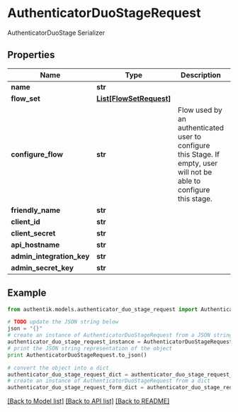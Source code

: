 # AuthenticatorDuoStageRequest

AuthenticatorDuoStage Serializer

## Properties
Name | Type | Description | Notes
------------ | ------------- | ------------- | -------------
**name** | **str** |  | 
**flow_set** | [**List[FlowSetRequest]**](FlowSetRequest.md) |  | [optional] 
**configure_flow** | **str** | Flow used by an authenticated user to configure this Stage. If empty, user will not be able to configure this stage. | [optional] 
**friendly_name** | **str** |  | [optional] 
**client_id** | **str** |  | 
**client_secret** | **str** |  | 
**api_hostname** | **str** |  | 
**admin_integration_key** | **str** |  | [optional] 
**admin_secret_key** | **str** |  | [optional] 

## Example

```python
from authentik.models.authenticator_duo_stage_request import AuthenticatorDuoStageRequest

# TODO update the JSON string below
json = "{}"
# create an instance of AuthenticatorDuoStageRequest from a JSON string
authenticator_duo_stage_request_instance = AuthenticatorDuoStageRequest.from_json(json)
# print the JSON string representation of the object
print AuthenticatorDuoStageRequest.to_json()

# convert the object into a dict
authenticator_duo_stage_request_dict = authenticator_duo_stage_request_instance.to_dict()
# create an instance of AuthenticatorDuoStageRequest from a dict
authenticator_duo_stage_request_form_dict = authenticator_duo_stage_request.from_dict(authenticator_duo_stage_request_dict)
```
[[Back to Model list]](../README.md#documentation-for-models) [[Back to API list]](../README.md#documentation-for-api-endpoints) [[Back to README]](../README.md)


